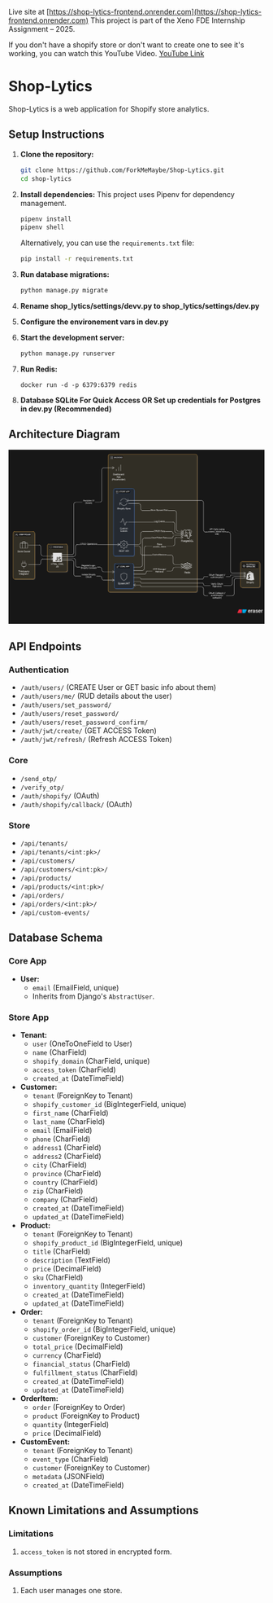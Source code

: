 Live site at [https://shop-lytics-frontend.onrender.com](https://shop-lytics-frontend.onrender.com)
This project is part of the Xeno FDE Internship Assignment – 2025.

If you don't have a shopify store or don't want to create one to see it's working, you can watch this YouTube Video. [YouTube Link](https://youtu.be/UwFj_ST6Dtg)

# Shop-Lytics

Shop-Lytics is a web application for Shopify store analytics.

## Setup Instructions

1.  **Clone the repository:**

    ```bash
    git clone https://github.com/ForkMeMaybe/Shop-Lytics.git
    cd shop-lytics
    ```

2.  **Install dependencies:**
    This project uses Pipenv for dependency management.

    ```bash
    pipenv install
    pipenv shell
    ```

    Alternatively, you can use the `requirements.txt` file:

    ```bash
    pip install -r requirements.txt
    ```

3.  **Run database migrations:**
    ```bash
    python manage.py migrate
    ```
4.  **Rename shop_lytics/settings/devv.py to shop_lytics/settings/dev.py**

5.  **Configure the environement vars in dev.py**

6.  **Start the development server:**

    ```bash
    python manage.py runserver
    ```

7.  **Run Redis:**

    ```
    docker run -d -p 6379:6379 redis
    ```

8.  **Database SQLite For Quick Access OR Set up credentials for Postgres in dev.py (Recommended)**

## Architecture Diagram

![Architecture Diagram](architecture.png)

## API Endpoints

### Authentication

- `/auth/users/` (CREATE User or GET basic info about them)
- `/auth/users/me/` (RUD details about the user)
- `/auth/users/set_password/`
- `/auth/users/reset_password/`
- `/auth/users/reset_password_confirm/`
- `/auth/jwt/create/` (GET ACCESS Token)
- `/auth/jwt/refresh/` (Refresh ACCESS Token)

### Core

- `/send_otp/`
- `/verify_otp/`
- `/auth/shopify/` (OAuth)
- `/auth/shopify/callback/` (OAuth)

### Store

- `/api/tenants/`
- `/api/tenants/<int:pk>/`
- `/api/customers/`
- `/api/customers/<int:pk>/`
- `/api/products/`
- `/api/products/<int:pk>/`
- `/api/orders/`
- `/api/orders/<int:pk>/`
- `/api/custom-events/`

## Database Schema

### Core App

- **User:**
  - `email` (EmailField, unique)
  - Inherits from Django's `AbstractUser`.

### Store App

- **Tenant:**
  - `user` (OneToOneField to User)
  - `name` (CharField)
  - `shopify_domain` (CharField, unique)
  - `access_token` (CharField)
  - `created_at` (DateTimeField)
- **Customer:**
  - `tenant` (ForeignKey to Tenant)
  - `shopify_customer_id` (BigIntegerField, unique)
  - `first_name` (CharField)
  - `last_name` (CharField)
  - `email` (EmailField)
  - `phone` (CharField)
  - `address1` (CharField)
  - `address2` (CharField)
  - `city` (CharField)
  - `province` (CharField)
  - `country` (CharField)
  - `zip` (CharField)
  - `company` (CharField)
  - `created_at` (DateTimeField)
  - `updated_at` (DateTimeField)
- **Product:**
  - `tenant` (ForeignKey to Tenant)
  - `shopify_product_id` (BigIntegerField, unique)
  - `title` (CharField)
  - `description` (TextField)
  - `price` (DecimalField)
  - `sku` (CharField)
  - `inventory_quantity` (IntegerField)
  - `created_at` (DateTimeField)
  - `updated_at` (DateTimeField)
- **Order:**
  - `tenant` (ForeignKey to Tenant)
  - `shopify_order_id` (BigIntegerField, unique)
  - `customer` (ForeignKey to Customer)
  - `total_price` (DecimalField)
  - `currency` (CharField)
  - `financial_status` (CharField)
  - `fulfillment_status` (CharField)
  - `created_at` (DateTimeField)
  - `updated_at` (DateTimeField)
- **OrderItem:**
  - `order` (ForeignKey to Order)
  - `product` (ForeignKey to Product)
  - `quantity` (IntegerField)
  - `price` (DecimalField)
- **CustomEvent:**
  - `tenant` (ForeignKey to Tenant)
  - `event_type` (CharField)
  - `customer` (ForeignKey to Customer)
  - `metadata` (JSONField)
  - `created_at` (DateTimeField)

## Known Limitations and Assumptions

### Limitations

1.  `access_token` is not stored in encrypted form.

### Assumptions

1.  Each user manages one store.
